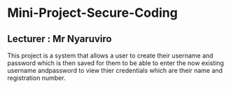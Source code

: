 # Mini-Project-Secure-Coding

## Lecturer : Mr Nyaruviro

This project is a system that allows a user to create their username and password which is then saved for them to be able to enter the now existing username andpassword to view thier credentials which are their name and registration number.
